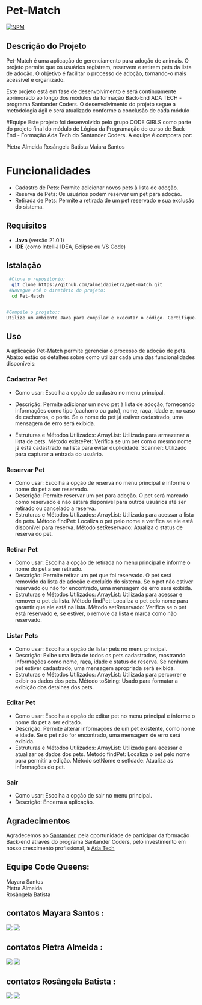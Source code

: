 # Pet-Match
[![NPM](https://img.shields.io/npm/l/react)](https://github.com/almeidapietra/pet-match/blob/main/LICENSE)

## Descrição do Projeto

Pet-Match é uma aplicação de gerenciamento para adoção de animais. O projeto permite que os usuários registrem, reservem e retirem pets da lista de adoção. O objetivo é facilitar o processo de adoção, tornando-o mais acessível e organizado.

Este projeto está em fase de desenvolvimento e será continuamente aprimorado ao longo dos módulos da formação Back-End ADA TECH - programa Santander Coders. O desenvolvimento do projeto segue a metodologia ágil e será atualizado conforme a conclusão de cada módulo

#Equipe
Este projeto foi desenvolvido pelo grupo CODE GIRLS como parte do projeto final do módulo de Lógica da Programação do curso de Back-End - Formação Ada Tech do Santander Coders. A equipe é composta por:

Pietra Almeida
Rosângela Batista
Maiara Santos

# Funcionalidades

- Cadastro de Pets: Permite adicionar novos pets à lista de adoção.
- Reserva de Pets: Os usuários podem reservar um pet para adoção.
- Retirada de Pets: Permite a retirada de um pet reservado e sua exclusão do sistema.

## Requisitos

- **Java** (versão 21.0.1)
- **IDE** (como IntelliJ IDEA, Eclipse ou VS Code)

## Istalação

```bash
 #Clone o repositório:
  git clone https://github.com/almeidapietra/pet-match.git
 #Navegue até o diretório do projeto:
  cd Pet-Match


#Compile o projeto::
Utilize um ambiente Java para compilar e executar o código. Certifique-se de ter o JDK instalado.

```

## Uso
A aplicação Pet-Match permite gerenciar o processo de adoção de pets. Abaixo estão os detalhes sobre como utilizar cada uma das funcionalidades disponíveis:

### Cadastrar Pet
- Como usar: Escolha a opção de cadastro no menu principal.
- Descrição: Permite adicionar um novo pet à lista de adoção, fornecendo informações como tipo (cachorro ou gato), nome, raça, idade e, no caso de cachorros, o porte. Se o nome do pet já estiver cadastrado, uma mensagem de erro será exibida.

- Estruturas e Métodos Utilizados:
         ArrayList<Pet>: Utilizada para armazenar a lista de pets.
         Método existePet: Verifica se um pet com o mesmo nome já está cadastrado na lista para evitar duplicidade.
         Scanner: Utilizado para capturar a entrada do usuário.

### Reservar Pet
- Como usar: Escolha a opção de reserva no menu principal e informe o nome do pet a ser reservado.
- Descrição: Permite reservar um pet para adoção. O pet será marcado como reservado e não estará disponível para outros usuários até ser retirado ou cancelado a reserva.
- Estruturas e Métodos Utilizados:
        ArrayList<Pet>: Utilizada para acessar a lista de pets.
        Método findPet: Localiza o pet pelo nome e verifica se ele está disponível para reserva.
        Método setReservado: Atualiza o status de reserva do pet.

### Retirar Pet
- Como usar: Escolha a opção de retirada no menu principal e informe o nome do pet a ser retirado.
- Descrição: Permite retirar um pet que foi reservado. O pet será removido da lista de adoção e excluído do sistema. Se o pet não estiver reservado ou não for encontrado, uma mensagem de erro será exibida.
- Estruturas e Métodos Utilizados:
     ArrayList<Pet>: Utilizada para acessar e remover o pet da lista.
     Método findPet: Localiza o pet pelo nome para garantir que ele está na lista.
     Método setReservado: Verifica se o pet está reservado e, se estiver, o remove da lista e marca como não reservado.

### Listar Pets
- Como usar: Escolha a opção de listar pets no menu principal.
- Descrição: Exibe uma lista de todos os pets cadastrados, mostrando informações como nome, raça, idade e status de reserva. Se nenhum pet estiver cadastrado, uma mensagem apropriada será exibida.
- Estruturas e Métodos Utilizados:
      ArrayList<Pet>: Utilizada para percorrer e exibir os dados dos pets.
       Método toString: Usado para formatar a exibição dos detalhes dos pets.

### Editar Pet
- Como usar: Escolha a opção de editar pet no menu principal e informe o nome do pet a ser editado.
- Descrição: Permite alterar informações de um pet existente, como nome e idade. Se o pet não for encontrado, uma mensagem de erro será exibida.
- Estruturas e Métodos Utilizados:
           ArrayList<Pet>: Utilizada para acessar e atualizar os dados dos pets.
           Método findPet: Localiza o pet pelo nome para permitir a edição.
            Método setNome e setIdade: Atualiza as informações do pet.

### Sair
- Como usar: Escolha a opção de sair no menu principal.
- Descrição: Encerra a aplicação.

## Agradecimentos

Agradecemos ao  [Santander](https://www.santander.com.br/ "Site do Banco Santander"), pela oportunidade de participar da formação Back-end através do programa Santander Coders, pelo investimento em nosso crescimento profissional, à [Ada Tech](https://ada.tech/ "Site da Ada tech") 

## Equipe Code Queens:


Mayara Santos </br>
Pietra Almeida </br>
Rosângela Batista</b>



## contatos Mayara Santos :
<div> 
    <a href = "mailto:mayarawasantos@gmail.com"><img loading="lazy" src="https://img.shields.io/badge/Gmail-D14836?style=for-the-badge&logo=gmail&logoColor=white" target="_blank"></a>
    <a href="https://www.linkedin.com/in/mayarawas/" target="_blank"><img loading="lazy" src="https://img.shields.io/badge/-LinkedIn-%230077B5?style=for-the-badge&logo=linkedin&logoColor=white" target="_blank"></a>   
</div>

## contatos Pietra Almeida :
<div> 
    <a href = "mailto:costapietra@gmail.com"><img loading="lazy" src="https://img.shields.io/badge/Gmail-D14836?style=for-the-badge&logo=gmail&logoColor=white" target="_blank"></a>
    <a href="https://www.linkedin.com/in/almeidapietra" target="_blank"><img loading="lazy" src="https://img.shields.io/badge/-LinkedIn-%230077B5?style=for-the-badge&logo=linkedin&logoColor=white" target="_blank"></a>   
</div>

## contatos Rosângela Batista :
<div> 
    <a href = "mailto:rosangela.almeida.1988@hotmail.com"><img loading="lazy" src="https://img.shields.io/badge/Gmail-D14836?style=for-the-badge&logo=gmail&logoColor=white" target="_blank"></a>
    <a href="https://www.linkedin.com/in/rosangelaalmeidabatista/" target="_blank"><img loading="lazy" src="https://img.shields.io/badge/-LinkedIn-%230077B5?style=for-the-badge&logo=linkedin&logoColor=white" target="_blank"></a>   
</div>

